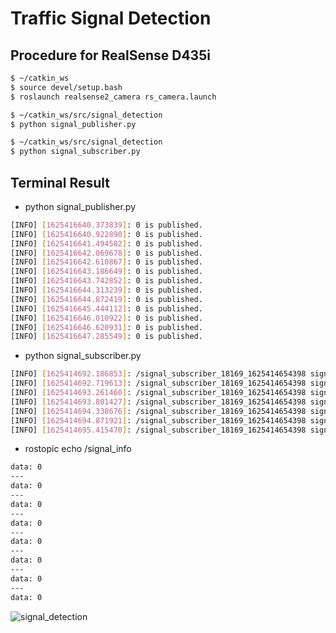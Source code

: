 # Traffic Signal Detection

## Procedure for RealSense D435i
```bash
$ ~/catkin_ws
$ source devel/setup.bash
$ roslaunch realsense2_camera rs_camera.launch
```
```bash
$ ~/catkin_ws/src/signal_detection
$ python signal_publisher.py
```
```bash
$ ~/catkin_ws/src/signal_detection
$ python signal_subscriber.py
```

## Terminal Result
- python signal_publisher.py
```bash
[INFO] [1625416640.373839]: 0 is published.
[INFO] [1625416640.922890]: 0 is published.
[INFO] [1625416641.494582]: 0 is published.
[INFO] [1625416642.069678]: 0 is published.
[INFO] [1625416642.610867]: 0 is published.
[INFO] [1625416643.186649]: 0 is published.
[INFO] [1625416643.742852]: 0 is published.
[INFO] [1625416644.313239]: 0 is published.
[INFO] [1625416644.872419]: 0 is published.
[INFO] [1625416645.444112]: 0 is published.
[INFO] [1625416646.010922]: 0 is published.
[INFO] [1625416646.620931]: 0 is published.
[INFO] [1625416647.285549]: 0 is published.
```
- python signal_subscriber.py
```bash
[INFO] [1625414692.186853]: /signal_subscriber_18169_1625414654398 signal state : UNKOWN
[INFO] [1625414692.719613]: /signal_subscriber_18169_1625414654398 signal state : UNKOWN
[INFO] [1625414693.261460]: /signal_subscriber_18169_1625414654398 signal state : UNKOWN
[INFO] [1625414693.801427]: /signal_subscriber_18169_1625414654398 signal state : UNKOWN
[INFO] [1625414694.338676]: /signal_subscriber_18169_1625414654398 signal state : UNKOWN
[INFO] [1625414694.871921]: /signal_subscriber_18169_1625414654398 signal state : UNKOWN
[INFO] [1625414695.415470]: /signal_subscriber_18169_1625414654398 signal state : UNKOWN
```
- rostopic echo /signal_info
```bash
data: 0
---
data: 0
---
data: 0
---
data: 0
---
data: 0
---
data: 0
---
data: 0
---
data: 0
```
![signal_detection](https://user-images.githubusercontent.com/52307432/124392902-d5ccbc80-dd32-11eb-9035-a4a68379a682.png)

